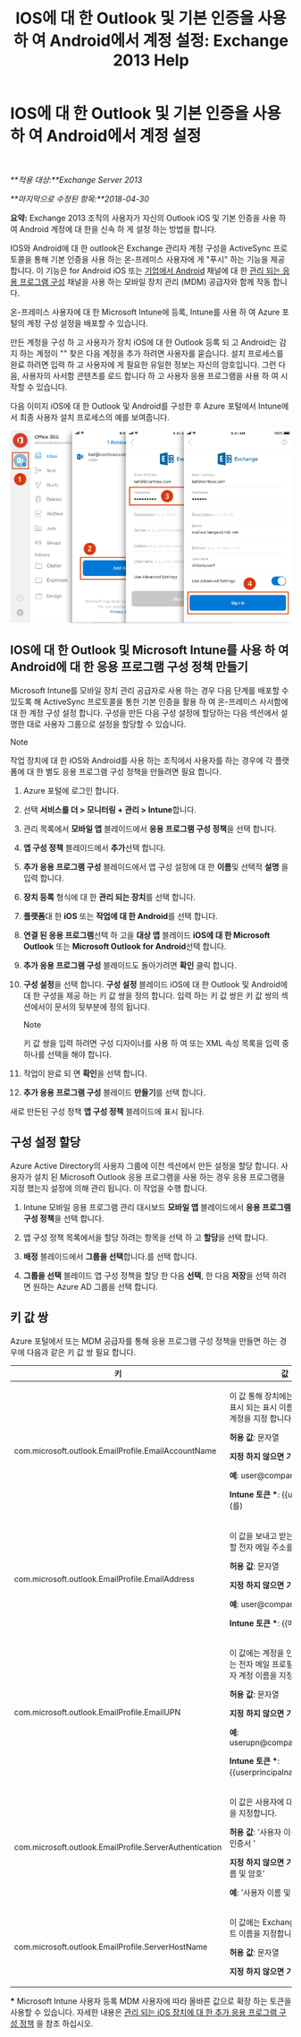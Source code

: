 ﻿---
title: 'IOS에 대 한 Outlook 및 기본 인증을 사용 하 여 Android에서 계정 설정: Exchange 2013 Help'
TOCTitle: IOS에 대 한 Outlook 및 기본 인증을 사용 하 여 Android에서 계정 설정
ms:assetid: 013dbe8c-30de-4c9c-baa9-75081b9229e8
ms:mtpsurl: https://technet.microsoft.com/ko-kr/library/Mt829322(v=EXCHG.150)
ms:contentKeyID: 74518371
ms.date: 05/22/2018
mtps_version: v=EXCHG.150
ms.translationtype: MT
---

# IOS에 대 한 Outlook 및 기본 인증을 사용 하 여 Android에서 계정 설정

 

_**적용 대상:**Exchange Server 2013_

_**마지막으로 수정된 항목:**2018-04-30_

**요약:** Exchange 2013 조직의 사용자가 자신의 Outlook iOS 및 기본 인증을 사용 하 여 Android 계정에 대 한을 신속 하 게 설정 하는 방법을 합니다.

IOS와 Android에 대 한 outlook은 Exchange 관리자 계정 구성을 ActiveSync 프로토콜을 통해 기본 인증을 사용 하는 온-프레미스 사용자에 게 "푸시" 하는 기능을 제공 합니다. 이 기능은 for Android iOS 또는 [기업에서 Android](https://developer.android.com/samples/apprestrictions/index.html) 채널에 대 한 [관리 되는 응용 프로그램 구성](https://developer.apple.com/library/content/samplecode/sc2279/introduction/intro.html) 채널을 사용 하는 모바일 장치 관리 (MDM) 공급자와 함께 작동 합니다.

온-프레미스 사용자에 대 한 Microsoft Intune에 등록, Intune를 사용 하 여 Azure 포털의 계정 구성 설정을 배포할 수 있습니다.

만든 계정을 구성 하 고 사용자가 장치 iOS에 대 한 Outlook 등록 되 고 Android는 감지 하는 계정이 "" 찾은 다음 계정을 추가 하려면 사용자를 묻습니다. 설치 프로세스를 완료 하려면 입력 하 고 사용자에 게 필요한 유일한 정보는 자신의 암호입니다. 그런 다음, 사용자의 사서함 콘텐츠를 로드 합니다 하 고 사용자 응용 프로그램을 사용 하 여 시작할 수 있습니다.

다음 이미지 iOS에 대 한 Outlook 및 Android를 구성한 후 Azure 포털에서 Intune에서 최종 사용자 설치 프로세스의 예를 보여줍니다.

![온-프레미스의 iOS 및 Android용 Outlook 계정 설정](images/Mt829322.04bd56f2-5c45-4268-8762-436994acd656(EXCHG.150).png "온-프레미스의 iOS 및 Android용 Outlook 계정 설정")

## IOS에 대 한 Outlook 및 Microsoft Intune를 사용 하 여 Android에 대 한 응용 프로그램 구성 정책 만들기

Microsoft Intune를 모바일 장치 관리 공급자로 사용 하는 경우 다음 단계를 배포할 수 있도록 해 ActiveSync 프로토콜을 통한 기본 인증을 활용 하 여 온-프레미스 사서함에 대 한 계정 구성 설정 합니다. 구성을 만든 다음 구성 설정에 할당하는 다음 섹션에서 설명한 대로 사용자 그룹으로 설정을 할당할 수 있습니다.


> [!NOTE]
> 작업 장치에 대 한 iOS와 Android를 사용 하는 조직에서 사용자를 하는 경우에 각 플랫폼에 대 한 별도 응용 프로그램 구성 정책을 만들려면 필요 합니다.



1.  Azure 포털에 로그인 합니다.

2.  선택 **서비스를 더 \> 모니터링 + 관리 \> Intune**합니다.

3.  관리 목록에서 **모바일 앱** 블레이드에서 **응용 프로그램 구성 정책**을 선택 합니다.

4.  **앱 구성 정책** 블레이드에서 **추가**선택 합니다.

5.  **추가 응용 프로그램 구성** 블레이드에서 앱 구성 설정에 대 한 **이름**및 선택적 **설명** 을 입력 합니다.

6.  **장치 등록** 형식에 대 한 **관리 되는 장치**를 선택 합니다.

7.  **플랫폼**대 한 **iOS** 또는 **작업에 대 한 Android**를 선택 합니다.

8.  **연결 된 응용 프로그램**선택 하 고을 **대상 앱** 블레이드 **iOS에 대 한 Microsoft Outlook** 또는 **Microsoft Outlook for Android**선택 합니다.

9.  **추가 응용 프로그램 구성** 블레이드도 돌아가려면 **확인** 클릭 합니다.

10. **구성 설정**을 선택 합니다. **구성 설정** 블레이드 iOS에 대 한 Outlook 및 Android에 대 한 구성을 제공 하는 키 값 쌍을 정의 합니다. 입력 하는 키 값 쌍은 키 값 쌍의 섹션에서이 문서의 뒷부분에 정의 됩니다.
    

    > [!NOTE]
    > 키 값 쌍을 입력 하려면 구성 디자이너를 사용 하 여 또는 XML 속성 목록을 입력 중 하나를 선택을 해야 합니다.



11. 작업이 완료 되 면 **확인**을 선택 합니다.

12. **추가 응용 프로그램 구성** 블레이드 **만들기**를 선택 합니다.

새로 만든된 구성 정책 **앱 구성 정책** 블레이드에 표시 됩니다.

## 구성 설정 할당

Azure Active Directory의 사용자 그룹에 이전 섹션에서 만든 설정을 할당 합니다. 사용자가 설치 된 Microsoft Outlook 응용 프로그램을 사용 하는 경우 응용 프로그램을 지정 했는지 설정에 의해 관리 됩니다. 이 작업을 수행 합니다.

1.  Intune 모바일 응용 프로그램 관리 대시보드 **모바일 앱** 블레이드에서 **응용 프로그램 구성 정책**을 선택 합니다.

2.  앱 구성 정책 목록에서을 할당 하려는 항목을 선택 하 고 **할당**을 선택 합니다.

3.  **배정** 블레이드에서 **그룹을 선택**합니다.를 선택 합니다.

4.  **그룹을 선택** 블레이드 앱 구성 정책을 할당 한 다음 **선택**, 한 다음 **저장**을 선택 하려면 원하는 Azure AD 그룹을 선택 합니다.

## 키 값 쌍

Azure 포털에서 또는 MDM 공급자를 통해 응용 프로그램 구성 정책을 만들면 하는 경우에 다음과 같은 키 값 쌍 필요 합니다.


<table>
<colgroup>
<col style="width: 50%" />
<col style="width: 50%" />
</colgroup>
<thead>
<tr class="header">
<th>키</th>
<th>값</th>
</tr>
</thead>
<tbody>
<tr class="odd">
<td><p>com.microsoft.outlook.EmailProfile.EmailAccountName</p></td>
<td><p>이 값 통해 장치에는 사용자에 게 표시 되는 표시 이름을 전자 메일 계정을 지정 합니다.</p>
<p><strong>허용 값</strong>: 문자열</p>
<p><strong>지정 하지 않으면 기본</strong>: &lt; 빈 &gt;</p>
<p><strong>예</strong>: user@companyname.com</p>
<p><strong>Intune 토큰 *</strong>: {{username}을 (를)</p></td>
</tr>
<tr class="even">
<td><p>com.microsoft.outlook.EmailProfile.EmailAddress</p></td>
<td><p>이 값을 보내고 받는 메일에 사용할 전자 메일 주소를 지정 합니다.</p>
<p><strong>허용 값</strong>: 문자열</p>
<p><strong>지정 하지 않으면 기본</strong>: &lt; 빈 &gt;</p>
<p><strong>예</strong>: user@companyname.com</p>
<p><strong>Intune 토큰 *</strong>: {{메일}을 (를)</p></td>
</tr>
<tr class="odd">
<td><p>com.microsoft.outlook.EmailProfile.EmailUPN</p></td>
<td><p>이 값에는 계정을 인증에 사용 되는 전자 메일 프로필에 대 한 사용자 계정 이름을 지정 합니다.</p>
<p><strong>허용 값</strong>: 문자열</p>
<p><strong>지정 하지 않으면 기본</strong>: &lt; 빈 &gt;</p>
<p><strong>예</strong>: userupn@companyname.com</p>
<p><strong>Intune 토큰 *</strong>: {{userprincipalname}을 (를)</p></td>
</tr>
<tr class="even">
<td><p>com.microsoft.outlook.EmailProfile.ServerAuthentication</p></td>
<td><p>이 값은 사용자에 대 한 인증 방법을 지정합니다.</p>
<p><strong>허용 값</strong>: '사용자 이름 및 암호'; ' 인증서 '</p>
<p><strong>지정 하지 않으면 기본</strong>: '사용자 이름 및 암호'</p>
<p><strong>예</strong>: '사용자 이름 및 암호'</p></td>
</tr>
<tr class="odd">
<td><p>com.microsoft.outlook.EmailProfile.ServerHostName</p></td>
<td><p>이 값에는 Exchange 서버의 호스트 이름을 지정합니다.</p>
<p><strong>허용 값</strong>: 문자열</p>
<p><strong>지정 하지 않으면 기본</strong>: &lt; 빈 &gt;</p></td>
</tr>
</tbody>
</table>


**\*** Microsoft Intune 사용자 등록 MDM 사용자에 따라 올바른 값으로 확장 하는 토큰을 사용할 수 있습니다. 자세한 내용은 [관리 되는 iOS 장치에 대 한 추가 응용 프로그램 구성 정책](https://docs.microsoft.com/en-us/intune/app-configuration-policies-use-ios) 을 참조 하십시오.

